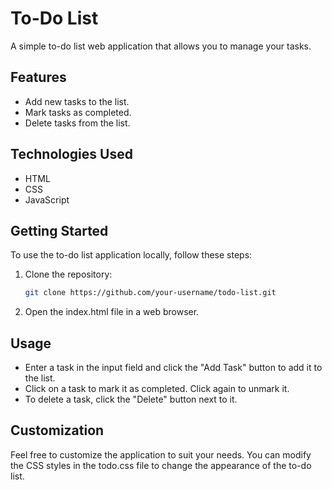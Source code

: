 
# To-Do List

A simple to-do list web application that allows you to manage your tasks.


## Features

- Add new tasks to the list.
- Mark tasks as completed.
- Delete tasks from the list.

## Technologies Used

- HTML
- CSS
- JavaScript

## Getting Started

To use the to-do list application locally, follow these steps:

1. Clone the repository:

   ```bash
   git clone https://github.com/your-username/todo-list.git
   
   
2. Open the index.html file in a web browser.
## Usage
* Enter a task in the input field and click the "Add Task" button to add it to the list.
* Click on a task to mark it as completed. Click again to unmark it.
* To delete a task, click the "Delete" button next to it.
## Customization
Feel free to customize the application to suit your needs. You can modify the CSS styles in the todo.css file to change the appearance of the to-do list.
